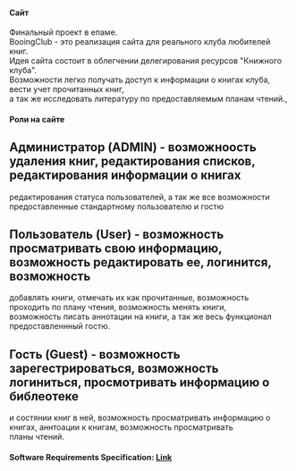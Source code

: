 #### Сайт

Финальный проект в епаме. </br>
BooingClub - это реализация сайта для реального клуба любителей книг. <br>
Идея сайта состоит в облегчении делегирования ресурсов "Книжного клуба".<br>
Возможности легко получать доступ к информации о книгах клуба, вести учет прочитанных книг,<br>
а так же исследовать литературу по предоставляемым планам чтений.,<br>

#### Роли на сайте

## Администратор (ADMIN) - возможноость удаления книг, редактирования списков, редактирования информации о книгах<br>
редактирования статуса пользователей, а так же все возможности предоставленные стандартному пользователю и гостю<br>

## Пользователь (User) - возможность просматривать свою информацию, возможность редактировать ее, логинится, возможность<br>
добавлять книги, отмечать их как прочитанные, возможность проходить по плану чтения, возможность менять книги,<br>
возможность писать аннотации на книги, а так же весь функционал предоставленнный гостю.<br>

## Гость (Guest) - возможность зарегестрироваться, возможность логиниться, просмотривать информацию о библеотеке<br>
и состянии книг в ней, возможность просматривать информацию о книгах, аннтоации к книгам, возможность просматривать<br>
планы чтений.<br>

#### Software Requirements Specification: [Link](https://drive.google.com/open?id=1KHA5fjmhYcn31QgrB0TsdVlFAfADdRbQ)
